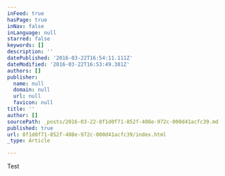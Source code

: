 ```yaml
---
inFeed: true
hasPage: true
inNav: false
inLanguage: null
starred: false
keywords: []
description: ''
datePublished: '2016-03-22T16:54:11.111Z'
dateModified: '2016-03-22T16:53:49.381Z'
authors: []
publisher:
  name: null
  domain: null
  url: null
  favicon: null
title: ''
author: []
sourcePath: _posts/2016-03-22-8f1d0f71-852f-408e-972c-000d41acfc39.md
published: true
url: 8f1d0f71-852f-408e-972c-000d41acfc39/index.html
_type: Article

---
```

Test
